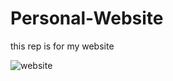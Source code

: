 # Personal-Website
this rep is for my website



![website](https://user-images.githubusercontent.com/59150464/232926381-e4dee87d-a3e0-45f2-a0e5-15b9955e6438.jpg)
